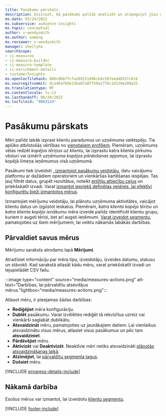 ```yaml
---
title: Pasākumu pārskats
description: Uzziniet, kā pasākumi palīdz analizēt un atspoguļot jūsu uzņēmuma veiktspēju.
ms.date: 03/24/2022
ms.subservice: audience-insights
ms.topic: conceptual
author: v-wendysmith
ms.author: wameng
ms.reviewer: v-wendysmith
manager: shellyha
searchScope:
- ci-measures
- ci-measure-builder
- ci-measure-template
- ci-enrichment-details
- customerInsights
ms.openlocfilehash: 880c06bffcfa269151d96cb4c597eed4832fc61b
ms.sourcegitcommit: dca46afb9e23ba87a0ff59a1776c1d139e209a32
ms.translationtype: MT
ms.contentlocale: lv-LV
ms.lasthandoff: 06/29/2022
ms.locfileid: "9083124"
---
```

# <a name="measures-overview"></a>Pasākumu pārskats

Mēri palīdz labāk izprast klientu paradumus un uzņēmuma veiktspēju. Tie aplūko atbilstošās vērtības no [vienotajiem profiliem](data-unification.md). Piemēram, uzņēmums vēlas redzēt *kopējos tēriņus uz klientu*, lai izprastu katra klienta pirkumu vēsturi vai izmērīt *uzņēmuma kopējos pārdošanas apjomus*, lai izprastu kopējā līmeņa ieņēmumus visā uzņēmumā.  

Pasākumi tiek izveidoti [, izmantojot pasākumu veidotāju](measure-builder.md), datu vaicājumu platformu ar dažādiem operatoriem un vienkāršas kartēšanas iespējas. Tas ļauj filtrēt datus, grupēt rezultātus, noteikt [entītiju attiecību ceļus](relationships.md) un priekšskatīt izvadi. Varat [izmantot iepriekš definētas veidnes, lai efektīvi konfigurētu bieži izmantotos mērus](measure-templates.md).

Izmantojiet mērījumu veidotāju, lai plānotu uzņēmuma aktivitātes, vaicājot klientu datus un izgūstot ieskatus. Piemēram, *katra klienta kopējo tēriņu* un *katra klienta kopējo ienākumu* mēra izveide palīdz identificēt klientu grupu, kuriem ir augsti tēriņi, bet arī augsti ieņēmumi. [Varat izveidot segmentu](segments.md), pamatojoties uz šiem mērījumiem, lai veiktu nākamās labākās darbības.

## <a name="manage-your-measures"></a>Pārvaldiet savus mērus

Mērījumu saraksts atrodams lapā **Mērījumi**.

Atradīsiet informāciju par mēra tipu, izveidotāju, izveides datumu, statusu un stāvokli. Kad sarakstā atlasāt kādu mēru, varat priekšskatīt izvadi un lejupielādēt CSV failu.

:::image type="content" source="media/measures-actions.png" alt-text="Darbības, lai pārvaldītu atsevišķus mērus."lightbox="media/measures-actions.png":::

Atlasot mēru, ir pieejamas šādas darbības:

- **Rediģējiet** mēra konfigurāciju.
- **Dublēt** pasākumu. Varat izvēlēties rediģēt tā rekvizītus uzreiz vai vienkārši saglabāt dublikātu.
- **Atsvaidzināt** mēru, pamatojoties uz jaunākajiem datiem. Lai vienlaikus atsvaidzinātu visus mērus, atlasiet visus pasākumus un pēc tam **atsvaidziniet**.
- **Pārdēvējiet** mēru.
- **Aktivizēt** vai **Deaktivizēt**. Neaktīvie mēri netiks atsvaidzināti [plānotās atsvaidzināšanas laikā](system.md#schedule-tab).
- **Atzīmējiet**, lai [pārvaldītu segmenta tagus](work-with-tags-columns.md#manage-tags).
- **Dzēsiet** mēru.

[!INCLUDE [progress-details-include](includes/progress-details-pane.md)]

## <a name="next-step"></a>Nākamā darbība

Esošus mērus var izmantot, lai izveidotu [klientu segmentu](segments.md).

[!INCLUDE [footer-include](includes/footer-banner.md)]
